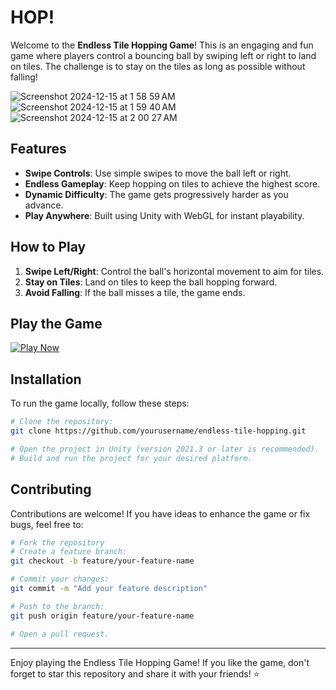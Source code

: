 # HOP!

Welcome to the **Endless Tile Hopping Game**! This is an engaging and fun game where players control a bouncing ball by swiping left or right to land on tiles. The challenge is to stay on the tiles as long as possible without falling!

![Screenshot 2024-12-15 at 1 58 59 AM](https://github.com/user-attachments/assets/c2a7a507-0cd1-4f62-8cdc-d644f8810310)
![Screenshot 2024-12-15 at 1 59 40 AM](https://github.com/user-attachments/assets/15261047-9ce5-4abb-b7db-0cf5c16c55fa)
![Screenshot 2024-12-15 at 2 00 27 AM](https://github.com/user-attachments/assets/8e80f5a2-433e-4597-9a35-0d93c7e4bcb9)


## Features

- **Swipe Controls**: Use simple swipes to move the ball left or right.
- **Endless Gameplay**: Keep hopping on tiles to achieve the highest score.
- **Dynamic Difficulty**: The game gets progressively harder as you advance.
- **Play Anywhere**: Built using Unity with WebGL for instant playability.

## How to Play

1. **Swipe Left/Right**: Control the ball's horizontal movement to aim for tiles.
2. **Stay on Tiles**: Land on tiles to keep the ball hopping forward.
3. **Avoid Falling**: If the ball misses a tile, the game ends.

## Play the Game

[![Play Now](https://img.shields.io/badge/Play-WebGL-blue?style=for-the-badge&logo=googlechrome)](https://your-webgl-link-here.com)


## Installation

To run the game locally, follow these steps:

```bash
# Clone the repository:
git clone https://github.com/yourusername/endless-tile-hopping.git

# Open the project in Unity (version 2021.3 or later is recommended).
# Build and run the project for your desired platform.
```

## Contributing

Contributions are welcome! If you have ideas to enhance the game or fix bugs, feel free to:

```bash
# Fork the repository
# Create a feature branch:
git checkout -b feature/your-feature-name

# Commit your changes:
git commit -m "Add your feature description"

# Push to the branch:
git push origin feature/your-feature-name

# Open a pull request.
```

---

Enjoy playing the Endless Tile Hopping Game! If you like the game, don't forget to star this repository and share it with your friends! ⭐


